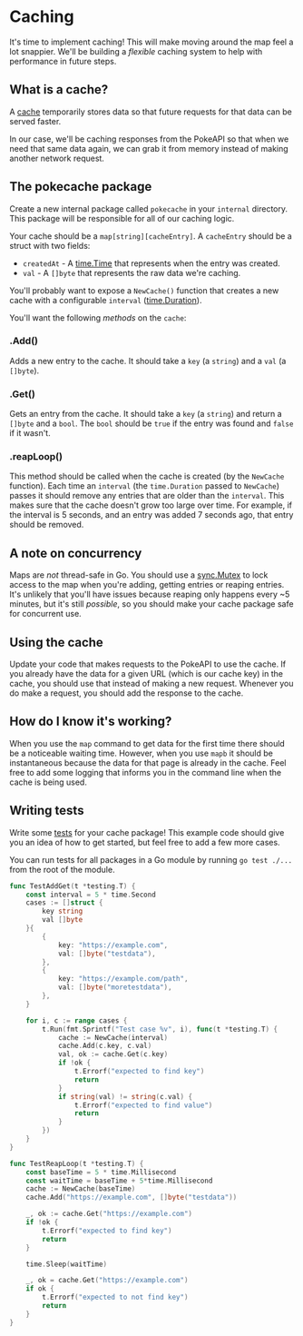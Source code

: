 # Caching

It's time to implement caching! This will make moving around the map feel a lot snappier. We'll be building a *flexible* caching system to help with performance in future steps.

## What is a cache?

A [cache](https://en.wikipedia.org/wiki/Cache_(computing)) temporarily stores data so that future requests for that data can be served faster.

In our case, we'll be caching responses from the PokeAPI so that when we need that same data again, we can grab it from memory instead of making another network request.

## The pokecache package

Create a new internal package called `pokecache` in your `internal` directory. This package will be responsible for all of our caching logic.

Your cache should be a `map[string][cacheEntry]`. A `cacheEntry` should be a struct with two fields:

* `createdAt` - A [time.Time](https://pkg.go.dev/time#Time) that represents when the entry was created.
* `val` - A `[]byte` that represents the raw data we're caching.

You'll probably want to expose a `NewCache()` function that creates a new cache with a configurable `interval` ([time.Duration](https://pkg.go.dev/time#Duration)).

You'll want the following *methods* on the `cache`:

### .Add()

Adds a new entry to the cache. It should take a `key` (a `string`) and a `val` (a `[]byte`).

### .Get()

Gets an entry from the cache. It should take a `key` (a `string`) and return a `[]byte` and a `bool`. The `bool` should be `true` if the entry was found and `false` if it wasn't.

### .reapLoop()

This method should be called when the cache is created (by the `NewCache` function). Each time an `interval` (the `time.Duration` passed to `NewCache`) passes it should remove any entries that are older than the `interval`. This makes sure that the cache doesn't grow too large over time. For example, if the interval is 5 seconds, and an entry was added 7 seconds ago, that entry should be removed.

## A note on concurrency

Maps are *not* thread-safe in Go. You should use a [sync.Mutex](https://blog.boot.dev/golang/golang-mutex/) to lock access to the map when you're adding, getting entries or reaping entries. It's unlikely that you'll have issues because reaping only happens every ~5 minutes, but it's still *possible*, so you should make your cache package safe for concurrent use.

## Using the cache

Update your code that makes requests to the PokeAPI to use the cache. If you already have the data for a given URL (which is our cache key) in the cache, you should use that instead of making a new request.
Whenever you do make a request, you should add the response to the cache.

## How do I know it's working?

When you use the `map` command to get data for the first time there should be a noticeable waiting time. However, when you use `mapb` it should be instantaneous because the data for that page is already in the cache. Feel free to add some logging that informs you in the command line when the cache is being used.

## Writing tests

Write some [tests](https://go.dev/doc/tutorial/add-a-test) for your cache package! This example code should give you an idea of how to get started, but feel free to add a few more cases.

You can run tests for all packages in a Go module by running `go test ./...` from the root of the module.

```go
func TestAddGet(t *testing.T) {
	const interval = 5 * time.Second
	cases := []struct {
		key string
		val []byte
	}{
		{
			key: "https://example.com",
			val: []byte("testdata"),
		},
		{
			key: "https://example.com/path",
			val: []byte("moretestdata"),
		},
	}

	for i, c := range cases {
		t.Run(fmt.Sprintf("Test case %v", i), func(t *testing.T) {
			cache := NewCache(interval)
			cache.Add(c.key, c.val)
			val, ok := cache.Get(c.key)
			if !ok {
				t.Errorf("expected to find key")
				return
			}
			if string(val) != string(c.val) {
				t.Errorf("expected to find value")
				return
			}
		})
	}
}

func TestReapLoop(t *testing.T) {
	const baseTime = 5 * time.Millisecond
	const waitTime = baseTime + 5*time.Millisecond
	cache := NewCache(baseTime)
	cache.Add("https://example.com", []byte("testdata"))

	_, ok := cache.Get("https://example.com")
	if !ok {
		t.Errorf("expected to find key")
		return
	}

	time.Sleep(waitTime)

	_, ok = cache.Get("https://example.com")
	if ok {
		t.Errorf("expected to not find key")
		return
	}
}
```

